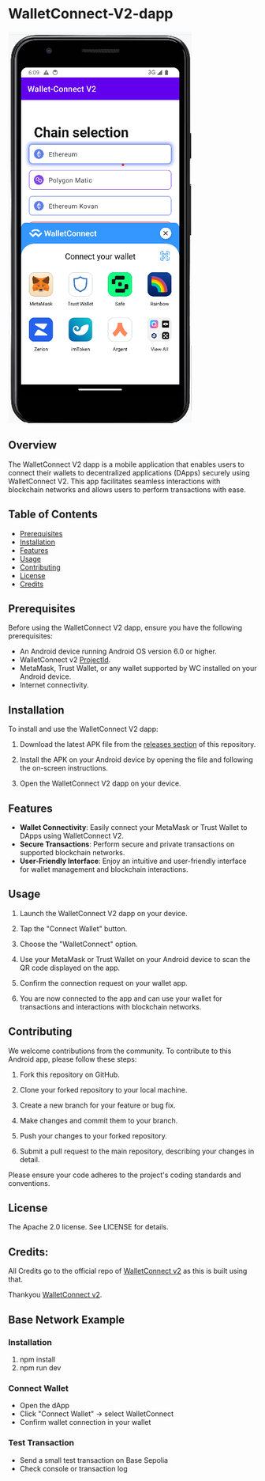 # WalletConnect-V2-dapp

![App Screenshot](https://raw.githubusercontent.com/Ammar-Ishfaq/WalletConnect-V2-dapp/main/app/src/main/res/drawable/screenshot_wc_2_bottom_sheet.png) 
## Overview

The WalletConnect V2 dapp is a mobile application that enables users to connect their wallets to decentralized applications (DApps) securely using WalletConnect V2. This app facilitates seamless interactions with blockchain networks and allows users to perform transactions with ease.

## Table of Contents

- [Prerequisites](#prerequisites)
- [Installation](#installation)
- [Features](#features)
- [Usage](#usage)
- [Contributing](#contributing)
- [License](#license)
- [Credits](#credits)


## Prerequisites

Before using the WalletConnect V2 dapp, ensure you have the following prerequisites:

- An Android device running Android OS version 6.0 or higher.
- WalletConnect v2 [ProjectId](https://cloud.walletconnect.com/sign-in).
- MetaMask, Trust Wallet, or any wallet supported by WC installed on your Android device.
- Internet connectivity.

## Installation

To install and use the WalletConnect V2 dapp:

1. Download the latest APK file from the [releases section](https://github.com/Ammar-Ishfaq/WalletConnect-V2-dapp/tree/main/demo-apk) of this repository.

2. Install the APK on your Android device by opening the file and following the on-screen instructions.

3. Open the WalletConnect V2 dapp on your device.

## Features

- **Wallet Connectivity**: Easily connect your MetaMask or Trust Wallet to DApps using WalletConnect V2.
- **Secure Transactions**: Perform secure and private transactions on supported blockchain networks.
- **User-Friendly Interface**: Enjoy an intuitive and user-friendly interface for wallet management and blockchain interactions.

## Usage

1. Launch the WalletConnect V2 dapp on your device.

2. Tap the "Connect Wallet" button.

3. Choose the "WalletConnect" option.

4. Use your MetaMask or Trust Wallet on your Android device to scan the QR code displayed on the app.

5. Confirm the connection request on your wallet app.

6. You are now connected to the app and can use your wallet for transactions and interactions with blockchain networks.



## Contributing

We welcome contributions from the community. To contribute to this Android app, please follow these steps:

1. Fork this repository on GitHub.

2. Clone your forked repository to your local machine.

3. Create a new branch for your feature or bug fix.

4. Make changes and commit them to your branch.

5. Push your changes to your forked repository.

6. Submit a pull request to the main repository, describing your changes in detail.

Please ensure your code adheres to the project's coding standards and conventions.

## License 
The Apache 2.0 license. See LICENSE for details.

## Credits:
All Credits go to the official repo of [WalletConnect v2](https://github.com/WalletConnect/WalletConnectKotlinV2) as this is built using that.

Thankyou [WalletConnect v2](https://github.com/WalletConnect/WalletConnectKotlinV2).

## Base Network Example

### Installation
1. npm install
2. npm run dev

### Connect Wallet
- Open the dApp
- Click "Connect Wallet" → select WalletConnect
- Confirm wallet connection in your wallet

### Test Transaction
- Send a small test transaction on Base Sepolia
- Check console or transaction log



